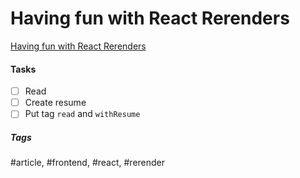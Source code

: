 # Having fun with React Rerenders
[Having fun with React Rerenders](https://medium.com/swlh/having-fun-with-reacts-renderer-be15b39c4556)

#### Tasks
- [ ] Read
- [ ] Create resume
- [ ] Put tag `read` and `withResume`

##### Tags
#article, #frontend, #react, #rerender
